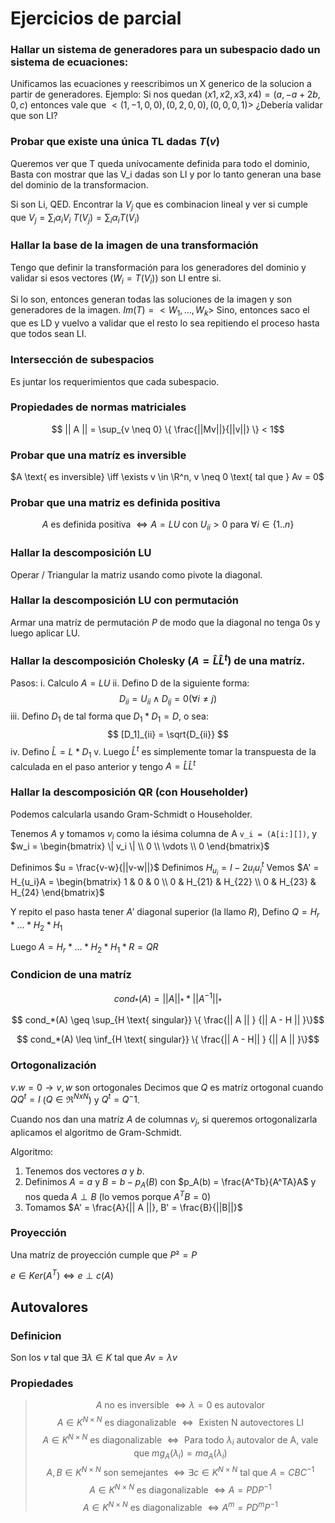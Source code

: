 
# Ejercicios de parcial

### Hallar un sistema de generadores para un subespacio dado un sistema de ecuaciones:

Unificamos las ecuaciones y reescribimos un X generico de la solucion a partir de generadores.
Ejemplo: 
    Si nos quedan $(x1, x2, x3, x4) = (a, -a+2b, 0, c)$ entonces vale que
    $< (1, -1, 0, 0), (0, 2, 0, 0), (0, 0, 0, 1) >$
    ¿Debería validar que son LI?

### Probar que existe una única TL dadas $T(v)$

Queremos ver que T queda unívocamente definida para todo el dominio,
Basta con mostrar que las V_i dadas son LI y por lo tanto generan una base del dominio de la transformacion.

Si son Li, QED. 
Encontrar la $V_j$ que es combinacion lineal y ver si cumple que 
$V_j = \sum_{i} \alpha_i V_i$
$T(V_j) = \sum_{i} \alpha_i T(V_i)$

### Hallar la base de la imagen de una transformación

Tengo que definir la transformación para los generadores del dominio y validar si esos vectores ($W_i = T(V_i)$) son LI entre si.

Si lo son, entonces generan todas las soluciones de la imagen y son generadores de la imagen. $Im(T) = < W_1, ..., W_k >$
Sino, entonces saco el que es LD y vuelvo a validar que el resto lo sea repitiendo el proceso hasta que todos sean LI.

### Intersección de subespacios

Es juntar los requerimientos que cada subespacio.

### Propiedades de normas matriciales

$$ || A || = \sup_{v \neq 0} \{ \frac{||Mv||}{||v||} \} < 1$$


### Probar que una matríz es inversible

$A \text{ es inversible} \iff \exists v \in \R^n, v \neq 0 \text{ tal que } Av = 0$

### Probar que una matriz es definida positiva

$$A \text{ es definida positiva } \iff A=LU \text{ con } U_{ii} > 0 \text{ para } \forall i \in \{1 .. n\}$$

### Hallar la descomposición LU

Operar / Triangular la matriz usando como pivote la diagonal.

### Hallar la descomposición LU con permutación

Armar una matríz de permutación $P$ de modo que la diagonal no tenga 0s y luego aplicar LU.

### Hallar la descomposición Cholesky ($A=\hat{L}\hat{L}^t$) de una matríz.

Pasos:
i. Calculo $A=LU$
ii. Defino D de la siguiente forma:
    $$ D_{ii} = U_{ii} \land D_{ij} = 0 (\forall i \neq j)$$
iii. Defino $D_1$ de tal forma que $D_1 * D_1 = D$, o sea:
    $$ [D_1]_{ii} = \sqrt{D_{ii}} $$ 
iv. Defino $\hat{L} = L*D_1$
v. Luego $\hat{L}^t$ es simplemente tomar la transpuesta de la calculada en el paso anterior y tengo $A=\hat{L}\hat{L}^t$

### Hallar la descomposición QR (con Householder)

Podemos calcularla usando Gram-Schmidt o Householder.

Tenemos $A$ y tomamos $v_i$ como la iésima columna de A `v_i = (A[i:][])`, 
y $w_i = \begin{bmatrix}
        \| v_i \| \\
        0 \\
        \vdots \\
        0
      \end{bmatrix}$

Definimos $u = \frac{v-w}{||v-w||}$
Definimos $H_{u_i} = I - 2 u_i u_i^t$
Vemos $A' = H_{u_i}A = 
    \begin{bmatrix} 
    1 & 0 &  0 \\
    0 & H_{21} & H_{22} \\
    0 & H_{23} & H_{24} 
    \end{bmatrix}$

Y repito el paso hasta tener $A'$ diagonal superior (la llamo $R$),
Defino $Q = H_r * ... * H_2 * H_1$

Luego $A = H_r * ... * H_2 * H_1 * R = QR$

### Condicion de una matríz

$$ cond_*(A) = || A ||_* * || A^{-1} ||_* $$

$$ cond_*(A) \geq \sup_{H \text{ singular}} \{ \frac{|| A || } {|| A - H || }\}$$

$$ cond_*(A) \leq \inf_{H \text{ singular}} \{ \frac{|| A - H|| } {|| A || }\}$$


### Ortogonalización
$v . w = 0 \rightarrow v, w \text{ son ortogonales}$
Decimos que $Q$ es matríz ortogonal cuando $QQ^t = I$ ($Q \in \Re^{NxN}$) y $Q^t = Q^-1$.

Cuando nos dan una matríz $A$ de columnas $v_j$, si queremos ortogonalizarla aplicamos el algoritmo de Gram-Schmidt.

Algoritmo:
1. Tenemos dos vectores $a$ y $b$.
2. Definimos $A = a$ y $B = b - p_A(B)$ con $p_A(b) = \frac{A^Tb}{A^TA}A$ y nos queda $A \perp B$ (lo vemos porque $A^T B = 0$)
3. Tomamos $A' = \frac{A}{|| A ||}, B' = \frac{B}{||B||}$

### Proyección

Una matríz de proyección cumple que $P² = P$

$e \in Ker(A^T) \iff e \perp c(A)$

## Autovalores

### Definicion
Son los $v$ tal que $\exists \lambda \in K \text{ tal que } Av = \lambda v$

### Propiedades
> $$ A \text { no es inversible } \iff \lambda=0 \text{ es autovalor}$$
> $$ A\in K^{N\times N} \text { es diagonalizable } \iff \text{ Existen N autovectores LI}$$
> $$ A\in K^{N\times N} \text { es diagonalizable } \iff \text{ Para todo } \lambda_i \text{ autovalor de A, vale que } mg_A(\lambda_i) = ma_A(\lambda_i)$$
> $$A, B \in K^{N\times N} \text{ son semejantes } \iff \exists c \in K^{N \times N} \text{ tal que } A = CBC^{-1}$$ 
> $$ A\in K^{N\times N} \text { es diagonalizable } \iff A = PDP^{-1}$$
> $$ A\in K^{N\times N} \text { es diagonalizable } \iff A^m = PD^mP^{-1}$$
